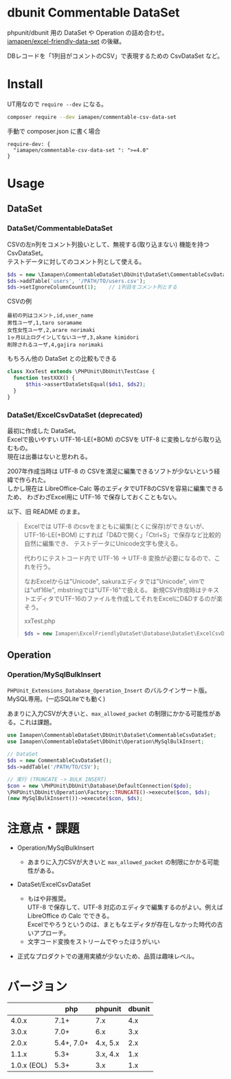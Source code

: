 dbunit Commentable DataSet
===============

phpunit/dbunit 用の DataSet や Operation の詰め合わせ。  
[iamapen/excel-friendly-data-set](https://packagist.org/packages/iamapen/excel-friendly-data-set) の後継。

DBレコードを「1列目がコメントのCSV」で表現するための CsvDataSet など。  


Install
=======

UT用なので `require --dev` になる。

```bash
composer require --dev iamapen/commentable-csv-data-set
```

手動で composer.json に書く場合
```
require-dev: {
  "iamapen/commentable-csv-data-set ": ">=4.0"
}
```

Usage
=====

## DataSet

### DataSet/CommentableDataSet
CSVの左n列をコメント列扱いとして、無視する(取り込まない) 機能を持つ CsvDataSet。  
テストデータに対してのコメント列として使える。

```php
$ds = new \Iamapen\CommentableDataSet\DbUnit\DataSet\CommentableCsvDataSet();
$ds->addTable('users', '/PATH/TO/users.csv');
$ds->setIgnoreColumnCount(1);    // 1列目をコメント列とする
```
CSVの例
```csv
最初の列はコメント,id,user_name
男性ユーザ,1,taro soramame
女性女性ユーザ,2,arare norimaki
1ヶ月以上ログインしてないユーザ,3,akane kimidori
削除されるユーザ,4,gajira norimaki
```

もちろん他の DataSet との比較もできる
```php
class XxxTest extends \PHPUnit\DbUnit\TestCase {
  function testXXX() {
      $this->assertDataSetsEqual($ds1, $ds2);
  }
}
```


### DataSet/ExcelCsvDataSet (deprecated)

最初に作成した DataSet。  
Excelで扱いやすい UTF-16-LE(+BOM) のCSVを UTF-8 に変換しながら取り込むもの。  
現在は出番はないと思われる。

2007年作成当時は UTF-8 の CSVを満足に編集できるソフトが少ないという経緯で作られた。  
しかし現在は LibreOffice-Calc 等のエディタでUTF8のCSVを容易に編集できるため、
わざわざExcel用に UTF-16 で保存しておくこともない。


以下、旧 README のまま。

> Excelでは UTF-8 のcsvをまともに編集(とくに保存)ができないが、
UTF-16-LE(+BOM) にすれば「D&Dで開く」「Ctrl+S」で保存など比較的自然に編集でき、
テストデータにUnicode文字も使える。
> 
> 代わりにテストコード内で UTF-16 -> UTF-8 変換が必要になるので、これを行う。
> 
> 
> なおExcelからは"Unicode", sakuraエディタでは"Unicode", vimでは"utf16le", mbstringでは"UTF-16"で扱える。
> 新規CSV作成時はテキストエディタでUTF-16のファイルを作成してそれをExcelにD&Dするのが楽そう。
> 
> xxTest.php
> ```php
> $ds = new Iamapen\ExcelFriendlyDataSet\Database\DataSet\ExcelCsvDataSet();
> ```


## Operation

### Operation/MySqlBulkInsert
`PHPUnit_Extensions_Database_Operation_Insert` のバルクインサート版。  
MySQL専用。(一応SQLiteでも動く)

あまりに入力CSVが大きいと、`max_allowed_packet` の制限にかかる可能性がある。これは課題。

```php
use Iamapen\CommentableDataSet\DbUnit\DataSet\CommentableCsvDataSet;
use Iamapen\CommentableDataSet\DbUnit\Operation\MySqlBulkInsert;

// DataSet
$ds = new CommentableCsvDataSet();
$ds->addTable('/PATH/TO/CSV');

// 実行 (TRUNCATE -> BULK INSERT)
$con = new \PHPUnit\DbUnit\Database\DefaultConnection($pdo);
\PHPUnit\DbUnit\Operation\Factory::TRUNCATE()->execute($con, $ds);
(new MySqlBulkInsert())->execute($con, $ds);
```


# 注意点・課題
- Operation/MySqlBulkInsert
  - あまりに入力CSVが大きいと `max_allowed_packet` の制限にかかる可能性がある。

- DataSet/ExcelCsvDataSet
  - もはや非推奨。  
    UTF-8 で保存して、UTF-8 対応のエディタで編集するのがよい。例えば LibreOffice の Calc でできる。  
    Excelでやろうというのは、まともなエディタが存在しなかった時代の古いアプローチ。
  - 文字コード変換をストリームでやったほうがいい

- 正式なプロダクトでの運用実績が少ないため、品質は趣味レベル。


# バージョン
|             | php        | phpunit  | dbunit |
|-------------|------------|----------|--------|
| 4.0.x       | 7.1+       | 7.x      | 4.x    |
| 3.0.x       | 7.0+       | 6.x      | 3.x    |
| 2.0.x       | 5.4+, 7.0+ | 4.x, 5.x | 2.x    |
| 1.1.x       | 5.3+       | 3.x, 4.x | 1.x    |
| 1.0.x (EOL) | 5.3+       | 3.x      | 1.x    |
